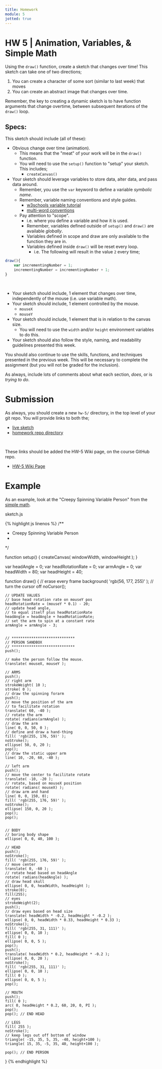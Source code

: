 ```yaml
---
title: Homework
module: 5
jotted: true
---
```


# HW 5 | Animation, Variables, & Simple Math

Using the `draw()` function, create a sketch that changes over time! This sketch can take one of two directions;

1. You can create a character of some sort (similar to last week) that moves
2. You can create an abstract image that changes over time.

Remember, the key to creating a dynamic sketch is to have function arguments that change overtime, between subsequent iterations of the `draw()` loop.

## Specs:

This sketch should include (all of these):

- Obvious change over time (animation).
    - This means that the "meat" of your work will be in the `draw()` function.
    - You will need to use the `setup()` function to "setup" your sketch. This includes;
        - `createCanvas()`
- Your sketch should leverage variables to store data, alter data, and pass data around.
    - Remember, you use the `var` keyword to define a variable _symbolic name_.
    - Remember, variable naming conventions and style guides.
        - [w3schools variable tutorial](https://www.w3schools.com/js/js_variables.asp)
        - [multi-word conventions](http://javascript.info/draft/variable-naming)
    - Pay attention to "scope".
        - i.e. where you define a variable and how it is used.
        - Remember, variables defined outside of `setup()` and `draw()` are available _globally_.
        - Variables defined in scope and draw are only available to the function they are in.
        - Variables defined inside `draw()` will be reset every loop.
            - i.e. The following will result in the value `2` every time;

```javascript
draw(){
    var incrementingNumber = 1;
    incrementingNumber = incrementingNumber + 1;
}
```

<br />

- Your sketch should include, 1 element that changes over time, independently of the mouse (i.e. use variable math).
- Your sketch should include, 1 element controlled by the mouse.
    - `mouseX`
    - `mouseY`
- Your sketch should include, 1 element that is in relation to the canvas size.
    - You will need to use the `width` and/or `height` environment variables to do this.
- Your sketch should also follow the style, naming, and readability guidelines presented this week.

You should also continue to use the skills, functions, and techniques presented in the previous week. This will be necessary to complete the assignment (but you will not be graded for the inclusion).

As always, include lots of comments about what each section, _does_, or is _trying to do_.

# Submission

As always, you should create a new `hw-5/` directory, in the top level of your git repo. You will provide links to both the;

- [live sketch](https://montana-media-arts.github.io/120_CreativeCoding/hwExamples/HW-5/)
- [homework repo directory](https://github.com/Montana-Media-Arts/120_CreativeCoding/tree/master/hwExamples/HW-5)

<br />


These links should be added the HW-5 Wiki page, on the course GitHub repo.

- [HW-5 Wiki Page](https://github.com/Montana-Media-Arts/120_CreativeCoding/wiki/HW-5)

# Example

As an example, look at the "Creepy Spinning Variable Person" from the [simple math]({{site.baseurl}}/modules/week-5/simple-math/).

<div id="code-heading">sketch.js</div>


{% highlight js linenos %}
/**
 * Creepy Spinning Variable Person
 *
 */

function setup() {
    createCanvas( windowWidth, windowHeight );
}

var headAngle = 0;
var headRotationRate = 0;
var armAngle = 0;
var headWidth = 80;
var headHeight = 40;

function draw() {
    // erase every frame
    background( 'rgb(56, 177, 255)' );
    // turn the cursor off
    noCursor();

    // UPDATE VALUES
    // base head rotation rate on mouseY pos
    headRotationRate = (mouseY * 0.1) - 20;
    // update head angle,
    // to equal itself plus headRotationRate
    headAngle = headAngle + headRotationRate;
    // set the arm to spin at a constant rate
    armAngle = armAngle - 3;


    // *****************************
    // PERSON SANDBOX
    // *****************************
    push();

    // make the person follow the mouse.
    translate( mouseX, mouseY );

    // ARMS
    push();
    // right arm
    strokeWeight( 10 );
    stroke( 0 );
    // draw the spinning forarm
    push();
    // move the position of the arm
    // to facilitate rotation
    translate( 60, -40 );
    // rotate the arm
    rotate( radians(armAngle) );
    // draw the arm
    line( 0, 0, 50, 0 );
    // define and draw a hand-thing
    fill( 'rgb(255, 176, 59)' );
    noStroke();
    ellipse( 50, 0, 20 );
    pop();
    // draw the static upper arm
    line( 10, -20, 60, -40 );

    // left arm
    push();
    // move the center to facilitate rotate
    translate( -10, -20 );
    // rotate, based on mouseX position
    rotate( radians( mouseX) );
    // draw arm and hand
    line( 0, 0, 150, 0);
    fill( 'rgb(255, 176, 59)' );
    noStroke();
    ellipse( 150, 0, 20 );
    pop();
    pop();


    // BODY
    // boring body shape
    ellipse( 0, 0, 40, 100 );

    // HEAD
    push();
    noStroke();
    fill( 'rgb(255, 176, 59)' );
    // move center
    translate( 0, -60 );
    // rotate head based on headAngle
    rotate( radians(headAngle) );
    // draw head skull
    ellipse( 0, 0, headWidth, headHeight );
    stroke(0);
    fill(255);
    // eyes
    strokeWeight(2);
    push();
    // draw eyes based on head size
    translate( headWidth * -0.2, headHeight * -0.2 );
    ellipse( 0, 0, headWidth * 0.33, headHeight * 0.33 );
    noStroke();
    fill( 'rgb(255, 31, 111)' );
    ellipse( 0, 0, 10 );
    fill( 0 );
    ellipse( 0, 0, 5 );
    pop();
    push();
    translate( headWidth * 0.2, headHeight * -0.2 );
    ellipse( 0, 0, 20 );
    noStroke();
    fill( 'rgb(255, 31, 111)' );
    ellipse( 0, 0, 10 );
    fill( 0 );
    ellipse( 0, 0, 5 );
    pop();

    // MOUTH
    push();
    fill( 0 );
    arc( 0, headHeight * 0.2, 60, 20, 0, PI );
    pop();
    pop(); // END HEAD

    // LEGS
    fill( 255 );
    noStroke();
    // keep legs out off bottom of window
    triangle( -15, 35, 5, 35, -40, height+100 );
    triangle( 15, 35, -5, 35, 40, height+100 );

    pop(); // END PERSON

}
{% endhighlight %}


<div id="jotted-demo-3" class="" style="height:800px;"></div>
</div>
<script>
    new Jotted(document.querySelector("#jotted-demo-3"), {
    files: [
        {
            type: "js",
            url:"https://raw.githubusercontent.com/Montana-Media-Arts/120_CreativeCoding/master/hwExamples/HW-5/sketch.js"
        },
        {
            type: "html",
            url:"../../../p5_resources/index.html"
    }],
    // plugins: [ "codemirror", "console" ]
    plugins: [ "codemirror" ]
});
</script>

| [**[ Code Download ]**](https://github.com/Montana-Media-Arts/120_CreativeCoding/raw/master/hwExamples/HW-5/HW-5.zip) | [**[ View on GitHub ]**](https://github.com/Montana-Media-Arts/120_CreativeCoding/raw/master/hwExamples/HW-5/) | [**[ Live Example ]**](https://montana-media-arts.github.io/120_CreativeCoding/hwExamples/HW-5/) |
